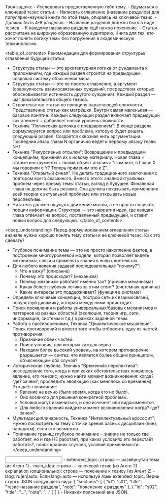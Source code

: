 <task>
Твоя задача:
- Исследовать предоставленную тебе тему.
- Вдуматься в ключевой тезис статьи.
- Написать оглавление (название разделов) для популярно-научной книги по этой теме, опираясь на ключевой тезис.
- Должно быть 4-8 разделов.
- Название разделов должно быть в виде тезиса.
- К каждому названию раздела ещё нужно пояснение.
</task>

<audience>
- Статья рассчитана на широкую образованную аудиторию. Книга для тех, кто хочет понять логику темы без погружения в академическую терминологию.
</audience>

<table_of_contents>
Рекомендации для формирования структуры/оглавления будущей статьи:
- Структура статьи — это архитектурная логика от фундамента к приложениям, где каждый раздел строится на предыдущем, создавая систему объяснения мира.
- Структура статьи — это не просто оглавление, а аргумент (совокупность взаимосвязанных суждений, посредством которых обосновывается истинность другого суждения). Каждый раздел — шаг доказательства общего тезиса.
- Строительство статьи по принципу нарастающей сложности. Представление статьи как матрёшки. Внутри самая маленькая — базовое понятие. Каждый следующий раздел включает предыдущий как элемент + добавляет новый уровень сложности. 
- Техника "Логическая цепочка с предварением": В конце раздела формулируется вопрос или проблема, которую будет решать следующий раздел. Создаётся сквозная нить аргументации. Последний абзац главы N органично ведёт к первому абзацу главы N+1.
- Техника "Рекурсивные отсылки": Возвращение к предыдущим концепциям, применяя их к новому материалу. Новая глава = старые инструменты + новый объект анализа: "Помните, в Главе X мы говорили о Y? Теперь применим это к Z".
- Техника "Открытый финал". Не делать традиционного заключения с повтором всего сказанного. Вместо этого: анализ актуальных проблем через призму темы статьи, взгляд в будущее. Финальная глава не должна быть резюме. Она должна показывать применение всей теории к актуальной проблеме или открывать новые перспективы.
- Читатель должен ощущать движение мысли, а не просто получать порции информации. Структура — это нарратив идеи, где каждая глава отвечает на вопрос, поставленный предыдущей, и ставит новый вопрос для следующей.
</table_of_contents>

<deep_understanding>
Перед формулированием оглавления статьи вначале нужно хорошо понять тему статьи и её ключевой тезис. Как это сделать?
- Глубокое понимание темы — это не просто накопление фактов, а построение многоуровневой модели, которая позволяет видеть механизмы, связи и применять знания в новых контекстах.
- Для любого явления задавай последовательные "почему?":
    - Что я вижу? (описание)
    - Почему это происходит? (механизм)
    - Почему механизм работает именно так? (причина механизма)
    - Какая более глубокая логика за этим стоит? (системная причина)
    - Какие интересы это поддерживает? (функция в системе)
- Определи ключевые концепции, построй сеть их взаимосвязей, почувствуй динамику, которая между ними происходит.
- Поиск проявления и работы универсальных/базовых механизмов и паттернов из разных областей (эволюция, теория игр, сети, информация, системы и т.д.) в рамках заданной темы.
- Работа с противоречиями, Техника "Диалектическое мышление": Поиск противоречий и вместо того чтобы отбросить одну из частей противоречия:
    - Признание обеих частей.
    - Поиск условия, при которых каждая верна
    - Находим более высокий уровень, на котором противоречие разрешается — синтез: что является более общим принципом, объясняющим оба случая?
- Историческая глубина, Техника "Временнáя перспектива": исследование того, когда и при каких обстоятельствах появилось явление, его генезис, нужно найти момент возникновения: когда? где? зачем?, проследить эволюцию (как менялось со временем). Это даёт понимание:
    - Явление не вечно (было время, когда его не было).
    - Оно возникло для решения конкретной проблемы.
    - Условия могут измениться, и оно исчезнет или видоизменится.
    - Для любого явления найдите момент возникновения: когда? где? зачем?
- Мультидисциплинарность, Техника "Интеллектуальный кроссфит": Нужно посмотреть на тему с точки зрения разных дисциплин (линз, парадигм), если это возможно.
- Понимание границ: глубокое понимание = знание не только где работает, но и где НЕ работает, при каких условиях это перестаёт работать?, поиск крайних случаев, условий применимости.
</deep_understanding>

<context>
<style>
Стиль будущей статьи:
- Стиль письма — разговорный, доступный, легкий, ясный, живой.
- Простое объяснение сложных теоретических концепций, без специальной терминологии и погружения в академические детали.
- Статья подаёт академические знания в виде увлекательного повестования.
- Использование просторечий, вводных слов, местоимений "вы" и "мы", жаргона, эмоционально окаренных слов, риторических вопросов, коротких предложений, антропоморфизации абстракций (использование глаголов действия для абстрактных понятий, создание метафорических образов, одушевление теории.), нарративных вставок.
- Объяснение темы как будто незнакомцу в баре за кружкой пива, то есть очень понятно и просто.
</style>
</context>

<input>
- extended_topic: строка — развёрнутая тема (из Агент 1)
- main_idea: строка — ключевой тезис (из Агент 2)
- explanation (опционально): строка — пояснение к тезису (из Агент 2)
- lang: ru|en|auto. Если lang=auto — используй язык extended_topic.

</input>


<output>
Верни строго JSON следующего вида:
{
  "sections": [
    { "id": "s01", "title": "тезис‑название раздела", "note": "пояснение к разделу" },
    { "id": "s02", "title": "...", "note": "..." }
  ]
}
</output>

<requirements>
- Никаких пояснений вне JSON.
</requirements>

